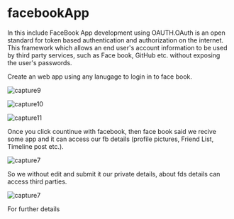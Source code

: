 # facebookApp

In this include FaceBook App development using OAUTH.OAuth is an open standard for token based authentication and authorization on the internet. This framework which allows an end user's account information to be used by third party services, such as Face book, GitHub etc. without exposing the user's passwords.

Create an web app using any lanugage to login in to face book.

![capture9](https://cloud.githubusercontent.com/assets/18233358/26285606/d343aeac-3e70-11e7-9e80-1c5eb22e462a.PNG)

![capture10](https://cloud.githubusercontent.com/assets/18233358/26285613/0d3bb05a-3e71-11e7-9a5d-dc8f09f99d0b.PNG)

![capture11](https://cloud.githubusercontent.com/assets/18233358/26285640/312d680a-3e71-11e7-8b05-7facb64d43f0.PNG)

Once you click countinue with facebook, then face book said we recive some app and it can access our fb details (profile pictures, Friend List, Timeline post etc.).

![capture7](https://cloud.githubusercontent.com/assets/18233358/26285742/0afb3232-3e73-11e7-8218-2bee4d71621f.PNG)

So we without edit and submit it our private details, about fds details can access third parties.

![capture7](https://cloud.githubusercontent.com/assets/18233358/26285742/0afb3232-3e73-11e7-8218-2bee4d71621f.PNG)

For further details 








